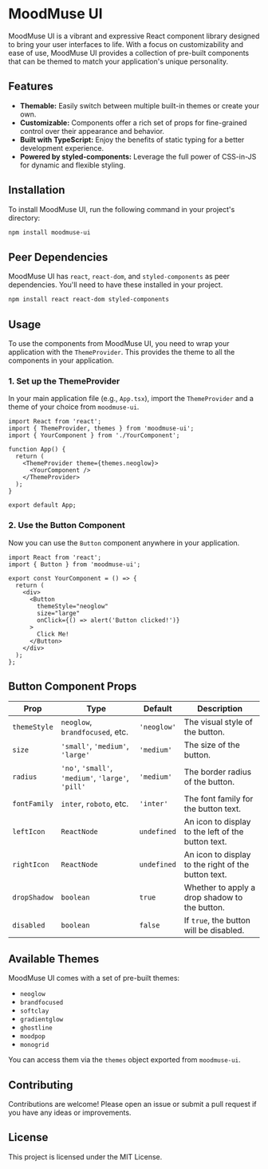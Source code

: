 # MoodMuse UI

MoodMuse UI is a vibrant and expressive React component library designed to bring your user interfaces to life. With a focus on customizability and ease of use, MoodMuse UI provides a collection of pre-built components that can be themed to match your application's unique personality.

## Features

-   **Themable:** Easily switch between multiple built-in themes or create your own.
-   **Customizable:** Components offer a rich set of props for fine-grained control over their appearance and behavior.
-   **Built with TypeScript:** Enjoy the benefits of static typing for a better development experience.
-   **Powered by styled-components:** Leverage the full power of CSS-in-JS for dynamic and flexible styling.

## Installation

To install MoodMuse UI, run the following command in your project's directory:

```bash
npm install moodmuse-ui
```

## Peer Dependencies

MoodMuse UI has `react`, `react-dom`, and `styled-components` as peer dependencies. You'll need to have these installed in your project.

```bash
npm install react react-dom styled-components
```

## Usage

To use the components from MoodMuse UI, you need to wrap your application with the `ThemeProvider`. This provides the theme to all the components in your application.

### 1. Set up the ThemeProvider

In your main application file (e.g., `App.tsx`), import the `ThemeProvider` and a theme of your choice from `moodmuse-ui`.

```tsx
import React from 'react';
import { ThemeProvider, themes } from 'moodmuse-ui';
import { YourComponent } from './YourComponent';

function App() {
  return (
    <ThemeProvider theme={themes.neoglow}>
      <YourComponent />
    </ThemeProvider>
  );
}

export default App;
```

### 2. Use the Button Component

Now you can use the `Button` component anywhere in your application.

```tsx
import React from 'react';
import { Button } from 'moodmuse-ui';

export const YourComponent = () => {
  return (
    <div>
      <Button
        themeStyle="neoglow"
        size="large"
        onClick={() => alert('Button clicked!')}
      >
        Click Me!
      </Button>
    </div>
  );
};
```

## Button Component Props

| Prop         | Type                               | Default     | Description                                             |
|--------------|------------------------------------|-------------|---------------------------------------------------------|
| `themeStyle` | `neoglow`, `brandfocused`, etc.    | `'neoglow'` | The visual style of the button.                         |
| `size`       | `'small'`, `'medium'`, `'large'`   | `'medium'`  | The size of the button.                                 |
| `radius`     | `'no'`, `'small'`, `'medium'`, `'large'`, `'pill'` | `'medium'`  | The border radius of the button.                        |
| `fontFamily` | `inter`, `roboto`, etc.            | `'inter'`   | The font family for the button text.                    |
| `leftIcon`   | `ReactNode`                        | `undefined` | An icon to display to the left of the button text.      |
| `rightIcon`  | `ReactNode`                        | `undefined` | An icon to display to the right of the button text.     |
| `dropShadow` | `boolean`                          | `true`      | Whether to apply a drop shadow to the button.           |
| `disabled`   | `boolean`                          | `false`     | If `true`, the button will be disabled.                 |

## Available Themes

MoodMuse UI comes with a set of pre-built themes:

-   `neoglow`
-   `brandfocused`
-   `softclay`
-   `gradientglow`
-   `ghostline`
-   `moodpop`
-   `monogrid`

You can access them via the `themes` object exported from `moodmuse-ui`.

## Contributing

Contributions are welcome! Please open an issue or submit a pull request if you have any ideas or improvements.

## License

This project is licensed under the MIT License.
